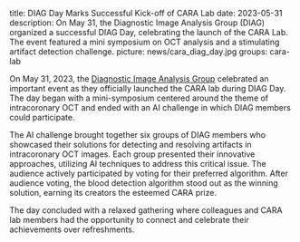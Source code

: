 title: DIAG Day Marks Successful Kick-off of CARA Lab
date: 2023-05-31
description: On May 31, the Diagnostic Image Analysis Group (DIAG) organized a successful DIAG Day, celebrating the launch of the CARA Lab. The event featured a mini symposium on OCT analysis and a stimulating artifact detection challenge.
picture: news/cara_diag_day.jpg
groups: cara-lab

On May 31, 2023, the [Diagnostic Image Analysis Group](http://www.diagnijmegen.nl) celebrated an important event as they officially launched the CARA lab during DIAG Day. The day began with a mini-symposium centered around the theme of intracoronary OCT and ended with an AI challenge in which DIAG members could participate.

The AI challenge brought together six groups of DIAG members who showcased their solutions for detecting and resolving artifacts in intracoronary OCT images. Each group presented their innovative approaches, utilizing AI techniques to address this critical issue. The audience actively participated by voting for their preferred algorithm. After audience voting, the blood detection algorithm stood out as the winning solution, earning its creators the esteemed CARA prize. 

The day concluded with a relaxed gathering where colleagues and CARA lab members had the opportunity to connect and celebrate their achievements over refreshments.
